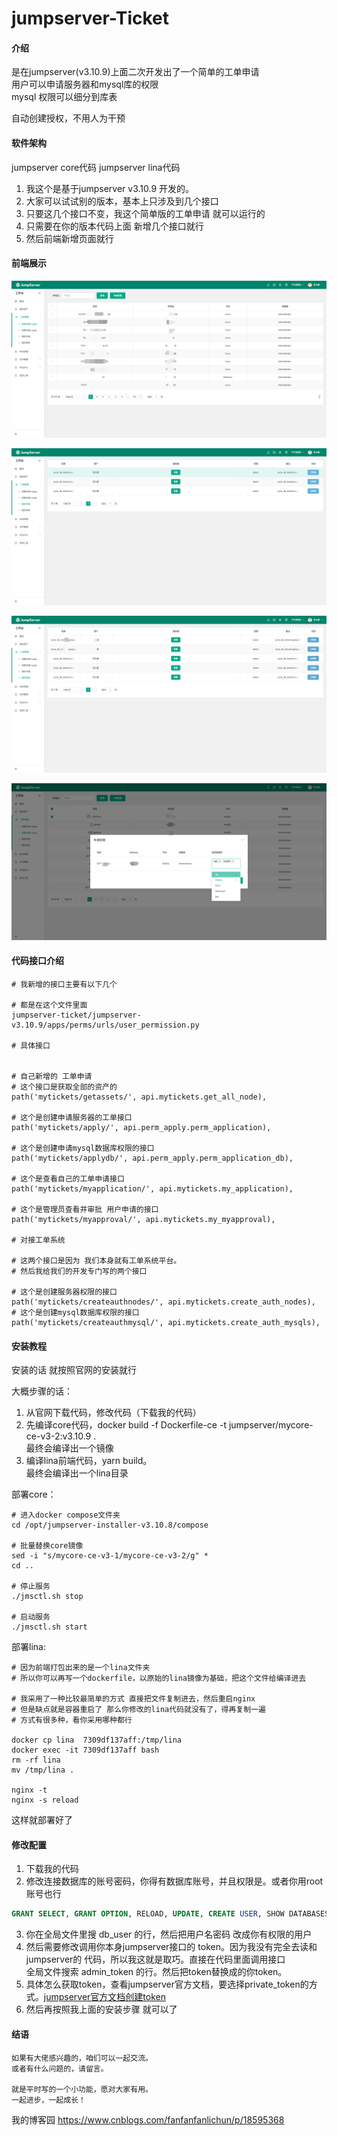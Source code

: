 # jumpserver-Ticket

#### 介绍
是在jumpserver(v3.10.9)上面二次开发出了一个简单的工单申请\
用户可以申请服务器和mysql库的权限\
mysql 权限可以细分到库表

自动创建授权，不用人为干预

#### 软件架构
jumpserver core代码
jumpserver lina代码

1. 我这个是基于jumpserver v3.10.9 开发的。
2. 大家可以试试别的版本，基本上只涉及到几个接口
3. 只要这几个接口不变，我这个简单版的工单申请 就可以运行的
4. 只需要在你的版本代码上面 新增几个接口就行
5. 然后前端新增页面就行


#### 前端展示
![1](readme-img/1.png)

![1](readme-img/2.png)

![1](readme-img/3.png)

![1](readme-img/4.png)


#### 代码接口介绍
```shell
# 我新增的接口主要有以下几个

# 都是在这个文件里面
jumpserver-ticket/jumpserver-v3.10.9/apps/perms/urls/user_permission.py

# 具体接口


# 自己新增的 工单申请
# 这个接口是获取全部的资产的 
path('mytickets/getassets/', api.mytickets.get_all_node),

# 这个是创建申请服务器的工单接口
path('mytickets/apply/', api.perm_apply.perm_application),

# 这个是创建申请mysql数据库权限的接口
path('mytickets/applydb/', api.perm_apply.perm_application_db),

# 这个是查看自己的工单申请接口
path('mytickets/myapplication/', api.mytickets.my_application),

# 这个是管理员查看并审批 用户申请的接口
path('mytickets/myapproval/', api.mytickets.my_myapproval),

# 对接工单系统

# 这两个接口是因为 我们本身就有工单系统平台。
# 然后我给我们的开发专门写的两个接口

# 这个是创建服务器权限的接口
path('mytickets/createauthnodes/', api.mytickets.create_auth_nodes),
# 这个是创建mysql数据库权限的接口
path('mytickets/createauthmysql/', api.mytickets.create_auth_mysqls),
```




#### 安装教程

安装的话 就按照官网的安装就行

大概步骤的话：

1. 从官网下载代码，修改代码（下载我的代码）
2. 先编译core代码，docker build -f Dockerfile-ce -t jumpserver/mycore-ce-v3-2:v3.10.9 .\
    最终会编译出一个镜像
3. 编译lina前端代码，yarn build。\
    最终会编译出一个lina目录

部署core：

```shell
# 进入docker compose文件夹
cd /opt/jumpserver-installer-v3.10.8/compose

# 批量替换core镜像
sed -i "s/mycore-ce-v3-1/mycore-ce-v3-2/g" *
cd ..

# 停止服务
./jmsctl.sh stop

# 启动服务
./jmsctl.sh start
```


部署lina:

```shell
# 因为前端打包出来的是一个lina文件夹
# 所以你可以再写一个dockerfile，以原始的lina镜像为基础，把这个文件给编译进去

# 我采用了一种比较最简单的方式 直接把文件复制进去，然后重启nginx
# 但是缺点就是容器重启了 那么你修改的lina代码就没有了，得再复制一遍
# 方式有很多种，看你采用哪种都行

docker cp lina  7309df137aff:/tmp/lina
docker exec -it 7309df137aff bash
rm -rf lina
mv /tmp/lina .

nginx -t
nginx -s reload
```

这样就部署好了


#### 修改配置

1. 下载我的代码
2. 修改连接数据库的账号密码，你得有数据库账号，并且权限是。或者你用root账号也行
```sql
GRANT SELECT, GRANT OPTION, RELOAD, UPDATE, CREATE USER, SHOW DATABASES ON *.* TO 'xxx'@'xxx';
```
3. 你在全局文件里搜 db_user 的行，然后把用户名密码 改成你有权限的用户
4. 然后需要修改调用你本身jumpserver接口的 token。因为我没有完全去读和jumpserver的 代码，所以我这就是取巧。直接在代码里面调用接口\
全局文件搜索 admin_token 的行。然后把token替换成的你token。
5. 具体怎么获取token，查看jumpserver官方文档，要选择private_token的方式。[jumpserver官方文档创建token](https://docs.jumpserver.org/zh/v4/dev/rest_api/#2-api)
6. 然后再按照我上面的安装步骤 就可以了


#### 结语
```
如果有大佬感兴趣的，咱们可以一起交流。
或者有什么问题的，请留言。

就是平时写的一个小功能，愿对大家有用。
一起进步，一起成长！
```

我的博客园
https://www.cnblogs.com/fanfanfanlichun/p/18595368
